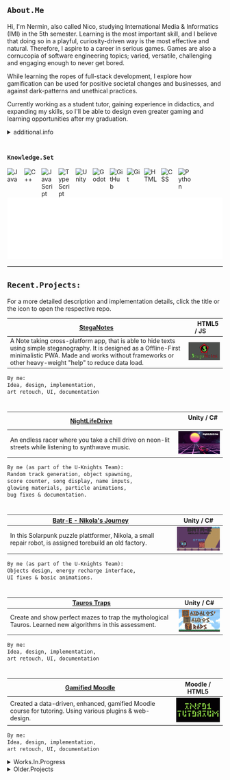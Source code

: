 ## `About.Me`
Hi, I'm Nermin, also called Nico, studying International Media & Informatics (IMI) in the 5th semester. Learning is the most important skill, and I believe that doing so in a playful, curiosity-driven way is the most effective and natural. Therefore, I aspire to a career in serious games. Games are also a cornucopia of software engineering topics; varied, versatile, challenging and engaging enough to never get bored.

While learning the ropes of full-stack development, I explore how gamification can be used for positive societal changes and businesses, and against dark-patterns and unethical practices.

Currently working as a student tutor, gaining experience in didactics, and expanding my skills, so I'll be able to design even greater gaming and learning opportunities after my graduation.

<details>
      <summary>additional.info</summary>

- 🔭 When I'm not preparing classes or tutoring, I try to learn more about Game Based Learning.
- 🎮 Learning Godot & GDScript, Unity & C#. Since I see myself in EduTech and Gamification.
      Currently doing courses on game engines, physics and AI, while fidgeting with some projects in my free time to show the skills.
- 🌱 Into Web Dev + JS too, and gained experience with TypeScript. Would love to make more cross-platform web apps.
- 👯 Looking for an internship abroad in summer '23 and a long-term working student opportunity after that.
- 💬 Ask me about pixelart, edutech, good storytelling & game design. I'm a beginner, but passionate about these.

### Other than that I'm striving to make my graduation in...
[![Logo](./images/logo_imi_alpha.png)](https://imi-bachelor.htw-berlin.de)
</details>

<br />

###  `Knowledge.Set`

<img align="left" alt="Java" width="30px" style="padding-right:10px;" src="https://cdn.jsdelivr.net/gh/devicons/devicon/icons/java/java-original.svg"/>
<img align="left" alt="C++" width="30px" style="padding-right:10px;" src="https://cdn.jsdelivr.net/gh/devicons/devicon/icons/csharp/csharp-original.svg" />
<img align="left" alt="JavaScript" width="30px" style="padding-right:10px;" src="https://cdn.jsdelivr.net/gh/devicons/devicon/icons/javascript/javascript-original.svg" />
<img align="left" alt="TypeScript" width="30px" style="padding-right:10px;" src="https://cdn.jsdelivr.net/gh/devicons/devicon/icons/typescript/typescript-original.svg" />
<img align="left" alt="Unity" width="30px" style="padding-right:10px;" src="https://cdn.jsdelivr.net/gh/devicons/devicon/icons/unity/unity-original.svg" />
<img align="left" alt="Godot" width="30px" style="padding-right:10px;" src="https://cdn.jsdelivr.net/gh/devicons/devicon/icons/godot/godot-original.svg" />
<img align="left" alt="GitHub" width="30px" style="padding-right:10px;" src="https://cdn.jsdelivr.net/gh/devicons/devicon/icons/github/github-original.svg" />
<img align="left" alt="Git" width="30px" style="padding-right:10px;" src="https://cdn.jsdelivr.net/gh/devicons/devicon/icons/git/git-original.svg" />
<img align="left" alt="HTML" width="30px" style="padding-right:10px;" src="https://cdn.jsdelivr.net/gh/devicons/devicon/icons/html5/html5-original.svg" />
<img align="left" alt="CSS" width="30px" style="padding-right:10px;" src="https://cdn.jsdelivr.net/gh/devicons/devicon/icons/css3/css3-original.svg" />
<img align="left" alt="Python" width="30px" style="padding-right:10px;" src="https://cdn.jsdelivr.net/gh/devicons/devicon/icons/python/python-original.svg" />
<br /><br />

[![Animated n-c0de-r Logo](./images/logo_n-c0de-r_alpha.gif)](https://n-c0de-r.github.io)

---

## `Recent.Projects:`
For a more detailed description and implementation details, click the title or the icon to open the respective repo.

[StegaNotes](https://github.com/n-c0de-r/StegaNotes) | &emsp; HTML5 / JS &emsp;
--- | :---:
A Note taking cross-platform app, that is able to hide texts using simple steganography. It is designed as a Offline-First minimalistic PWA. Made and works without frameworks or other heavy-weight "help" to reduce data load. &emsp; | [![StegaNotes Icon](./images/StegaNotes_Icon.png)](https://github.com/n-c0de-r/StegaNotes)

```
By me:
Idea, design, implementation,
art retouch, UI, documentation
```
#
[NightLifeDrive](https://github.com/n-c0de-r/NightLifeDrive) | &emsp; Unity / C# &emsp;
--- | :---:
An endless racer where you take a chill drive on neon-lit streets while listening to synthwave music.&emsp; | [![NightLifeDrive Icon](./images/NightLifeDrive_Icon.png)](https://github.com/n-c0de-r/NightLifeDrive)
```
By me (as part of the U-Knights Team):
Random track generation, object spawning,
score counter, song display, name inputs,
glowing materials, particle animations,
bug fixes & documentation.
```
#
[Batr-E - Nikola's Journey](https://github.com/n-c0de-r/Batr-E_Nikolas_Journey) | Unity / C#
--- | :---:
In this Solarpunk puzzle plattformer, Nikola, a small repair robot, is assigned torebuild an old factory. | [![Batr-E Icon](./images/Batr-E_Icon.png)](https://github.com/n-c0de-r/Batr-E_Nikolas_Journey)
```
By me (as part of the U-Knights Team):
Objects design, energy recharge interface,
UI fixes & basic animations. 
```
#
[Tauros Traps](https://github.com/n-c0de-r/TaurosTraps) | Unity / C#
--- | :---:
Create and show perfect mazes to trap the mythological Tauros. Learned new algorithms in this assessment. | [![Tauros Traps Icon](./images/TaurosTraps_Icon.png)](https://github.com/n-c0de-r/TaurosTraps)

```
By me:
Idea, design, implementation,
art retouch, UI, documentation
```
#
[Gamified Moodle](https://github.com/n-c0de-r/GamifiedMoodle) | Moodle / HTML5
--- | :---:
Created a data-driven, enhanced, gamified Moodle course for tutoring. Using various plugins & web-design. | [![Gamified Moodle Icon](./images/GamifiedMoodle_Icon.png)](https://github.com/n-c0de-r/GamifiedMoodle)

```
By me:
Idea, design, implementation,
art retouch, UI, documentation
```

<details>
<summary>Works.In.Progress</summary>

[TowerDefense](https://github.com/n-c0de-r/TowerDefense) | Godot4 / GDscript2
--- | :---:
Teaching an AI to dive and collect pearls in a predefined environment as part of the GameAI course. &emsp; | [![DiveAI Icon](./images/WIP_Icon.png)](https://github.com/n-c0de-r/TowerDefense)
```
By me:
Idea, design, implementation,
art retouch, UI, documentation
```
#
[Omnis Rewrite in Godot4](https://github.com/n-c0de-r/Omnis) | Godot4 / GDscript2
--- | :---:
Rewriting and finishing the old Omnis project in Godot4. This should then finally work as expected and be future-proof. | [![WIP Icon](./images/WIP_Icon.png)](https://github.com/n-c0de-r/Omnis)
#
[Rewrite my personal GitHub Page in (almost) CSS only](https://github.com/n-c0de-r/n-c0de-r.github.io) | HTML5 / CSS / NoJS
--- | :---:
Making a new portfolio page, purely in HTML and CSS - hidden for now. Goal is to showcase enough, whil still being a minimalistic, not bloated but fun experience. Also to train CSS, of course! | [![WIP Icon](./images/WIP_Icon.png)](https://github.com/n-c0de-r/n-c0de-r.github.io)
</details>

<details>
<summary>Older.Projects</summary>

[Omnis](https://github.com/n-c0de-r/Omnis) | Godot3 / GDscript
--- | :---:
A more challenging recreation of the child's game "Simon" with new modes with accessibility in mind. &emsp; | [![Omnis Icon](./images/Omnis_Icon.png)](https://github.com/n-c0de-r/Omnis)
```
By me:
Idea, design, implementation,
art retouch, UI, documentation
```
#
[Diving Game AI](https://github.com/n-c0de-r/DiveAI) | Java
--- | :---:
Teaching an AI to dive and collect pearls in a predefined environment as part of the GameAI course. &emsp; | [![DiveAI Icon](./images/DiveAI_Icon.png)](https://github.com/n-c0de-r/DiveAI)
```
By me:
Implementation, documentation
```
#
[Notiply](https://github.com/n-c0de-r/Notiply) | Android / Java
--- | :---:
Just a prototype for a collaborative drawing Android app as part of the last Mobile Development course. | [![Notiply Icon](./images/Notiply_Icon.gif)](https://github.com/n-c0de-r/DiveAI)
```
By me:
Idea, Implementation, UI,
Documentation, basic testing
```

Some more below and [many others here...](https://github.com/n-c0de-r?tab=repositories)
</details>
